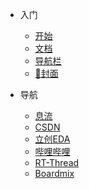 <!-- _navbar.md -->

* 入门
  
  * [开始](zh-cn/quickstart.md)
  * [文档](zh-cn/more-pages.md)
  * [导航栏](zh-cn/custom-navbar.md)
  * [:100:封面](zh-cn/cover.md)

* 导航
  
  * [息流](https://flowus.cn/2f5fdae4-59cc-4255-8e06-91991ca50eed)
  * [CSDN](https://www.csdn.net/)
  * [立创EDA](https://lceda.cn/)
  * [哔哩哔哩](https://www.bilibili.com/)
  * [RT-Thread](https://www.rt-thread.org/document/site/#/rt-thread-version/rt-thread-standard/README)
  * [Boardmix](https://boardmix.cn/app/my-space)
